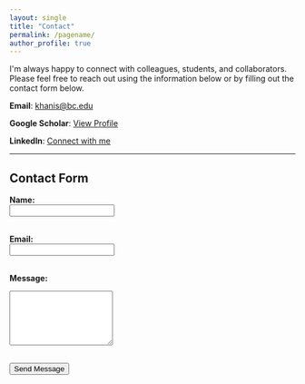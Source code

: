 ```yaml
---
layout: single
title: "Contact"
permalink: /pagename/
author_profile: true
---
```


<style>
.page__title {
    display: none !important;
}
</style>

I'm always happy to connect with colleagues, students, and collaborators. Please feel free to reach out using the information below or by filling out the contact form below.

**Email**: [khanis@bc.edu](mailto:khanis@bc.edu)

**Google Scholar**: [View Profile](https://scholar.google.com/citations?view_op=list_works&hl=en&hl=en&user=KOvMEfIAAAAJ)

**LinkedIn**: [Connect with me](https://linkedin.com/in/saber-khani-99825722a)

---

## Contact Form

<form action="https://formspree.io/f/xeozakdn" method="POST">
  <label for="name"><strong>Name:</strong></label><br>
  <input type="text" id="name" name="name" required><br><br>

  <label for="email"><strong>Email:</strong></label><br>
  <input type="email" id="email" name="email" required><br><br>

  <label for="message"><strong>Message:</strong></label><br>
  <textarea id="message" name="message" rows="6" required></textarea><br><br>

  <button type="submit">Send Message</button>
</form>

